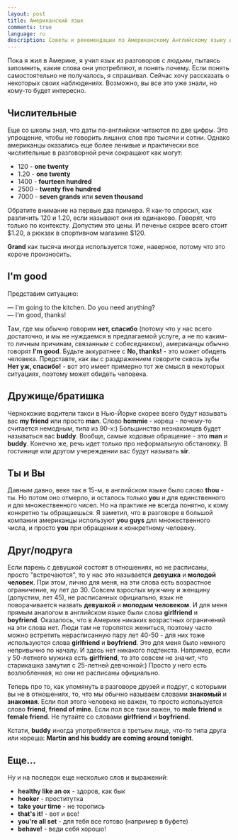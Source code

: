 ```yaml
---
layout: post
title: Американский язык
comments: true
language: ru
description: Советы и рекомендации по Американскому Английскому языку из моего опыта. Часть 1
---
```


Пока я жил в Америке, я учил язык из разговоров с людьми, пытаясь запомнить, какие слова они употребляют, и понять почему. Если понять самостоятельно не получалось, я спрашивал. Сейчас хочу рассказать о некоторых своих наблюдениях. Возможно, вы все это уже знали, но кому-то будет интересно.

## Числительные

Еще со школы знал, что даты по-английски читаются по две цифры. Это упрощение, чтобы не говорить лишних слов про тысячи и сотни. Однако американцы оказались еще более ленивые и практически все числительные в разговорной речи сокращают как могут:

* 120 - __one twenty__
* 1.20 - __one twenty__
* 1400 - __fourteen hundred__
* 2500 - __twenty five hundred__
* 7000 - __seven grands__ или __seven thousand__

Обратите внимание на первые два примера. Я как-то спросил, как различить 120 и 1.20, если называют они их одинаково. Говорят, что только по контексту. Допустим это цены. И печенье скорее всего стоит $1.20, а рюкзак в спортивном магазине $120.

__Grand__ как тысяча иногда используется тоже, наверное, потому что это короче произносить.

## I'm good

Представим ситуацию:

— I'm going to the kitchen. Do you need anything?  
— I'm good, thanks! 

Там, где мы обычно говорим __нет, спасибо__ (потому что у нас всего достаточно, и мы не нуждаемся в предлагаемой услуге, а не по каким-то личным причинам, связанным с собеседником), американцы обычно говорят __I'm good__. Будьте аккуратнее с __No, thanks!__ - это может обидеть человека. Представте, как вы с раздражением говорите сквозь зубы __Нет уж, спасибо!__ - вот это имеет примерно тот же смысл в некоторых ситуациях, поэтому может обидеть человека.

## Дружище/братишка

Чернокожие водители такси в Нью-Йорке скорее всего будут называть вас __my friend__ или просто __man__. Слово __hommie__ - кореш - почему-то считается немодным, типа из 90-х:) Большинство незнакомцев будет называться вас __buddy__. Вообще, самые ходовые обращение - это __man__ и __buddy__. Конечно же, речь идет только про неформальную обстановку. В гостинице или другом учереждении вас будут называть __sir__.

## Ты и Вы

Давным давно, веке так в 15-м, в английском языке было слово __thou__ - ты. Но потом оно отмерло, и осталось только __you__ и для единственного и для множественного чисел. Но на практике не всегда понятно, к кому конкретно ты обращаешься. Я заметил, что в разговоре в большой компании американцы используют __you guys__ для множественного числа, и просто __you__ при обращении к конкретному человеку.

## Друг/подруга

Если парень с девушкой состоят в отношениях, но не расписаны, просто "встречаются", то у нас это называется __девушка__ и __молодой человек__. При этом, лично для меня, на эти слова есть возрастное ограничение, ну лет до 30. Совсем взрослых мужчину и женщину (допустим, лет 45), не расписанных официально, язык не поворачивается назвать __девушкой__ и __молодым человеком__. И для меня прямым аналогом в английском языке были слова __girlfriend__ и __boyfriend__. Оказалось, что в Америке никаких возрастных ограничений на эти слова нет. Люди там не торопятся жениться, поэтому часто можно встретить нерасписанную пару лет 40-50 - для них тоже используются слова __girlfriend__ и __boyfriend__. Это для меня было немного непривычно по началу. И здесь нет никакого подтекста. Например, если у 50-летнего мужика есть __girlfriend__, то это совсем не значит, что старикашка замутил с 25-летней девчонкой:) Просто у него есть возлюбленная, но они не расписаны официально.

Теперь про то, как упомянуть в разговоре друзей и подруг, с которыми вы не в отношениях, то, что мы обычно называем словами __знакомый__ и __знакомая__. Если пол этого человека не важен, то просто используется слово __friend__, __friend of mine__. Если пол все таки важен, то __male friend__ и __female friend__. Не путайте со словами __girlfriend__ и __boyfriend__.

Кстати, __buddy__ иногда употребляется в третьем лице, что-то типа друга или кореша: __Martin and his buddy are coming around tonight__.

## Еще...

Ну и на последок еще несколько слов и выражений:

* __healthy like an ox__ - здоров, как бык
* __hooker__ - проститутка
* __take your time__ - не торопись
* __that's it!__ - вот и все!
* __you're all set__ - для тебя все готово (например в буфете)
* __behave!__ - веди себя хорошо!
